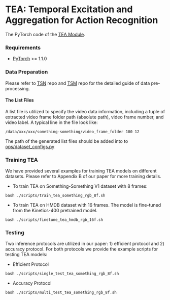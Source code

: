 # TEA: Temporal Excitation and Aggregation for Action Recognition

The PyTorch code of the [TEA Module](https://arxiv.org/abs/1811.08383).

### Requirements

- [PyTorch](https://pytorch.org/) >= 1.1.0

### Data Preparation

Please refer to [TSN](https://github.com/yjxiong/temporal-segment-networks) repo and [TSM](https://github.com/mit-han-lab/temporal-shift-module) repo for the detailed guide of data pre-processing.

#### The List Files

A list file is utilized to specify the video data information, including a tuple of extracted video frame folder path (absolute path), video frame number, and video label. A typical line in the file look like:
```
/data/xxx/xxx/something-something/video_frame_folder 100 12
```
The path of the generated list files should be added into to [ops/dataset_configs.py](ops/dataset_configs.py)

### Training TEA

We have provided several examples for training TEA models on different datasets. Please refer to Appendix B of our paper for more training details.

- To train TEA on Something-Something V1 dataset with 8 frames:
```
bash ./scripts/train_tea_something_rgb_8f.sh
```
- To train TEA on HMDB dataset with 16 frames. The model is fine-tuned from the Kinetics-400 pretrained model.
```
bash ./scripts/finetune_tea_hmdb_rgb_16f.sh
```

### Testing 

Two inference protocols are utilized in our paper: 1) efficient protocol and 2) accuracy protocol. For both protocols we provide the example scripts for testing TEA models:

- Efficient Protocol
```
bash ./scripts/single_test_tea_something_rgb_8f.sh
```
- Accuracy Protocol
```
bash ./scripts/multi_test_tea_something_rgb_8f.sh
```
